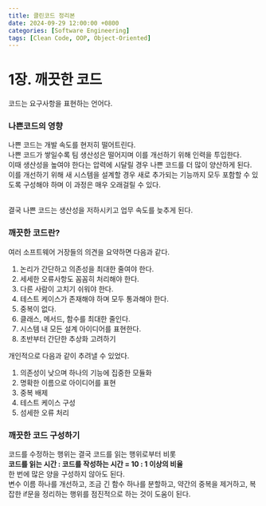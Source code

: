 ```yaml
---
title: 클린코드 정리본
date: 2024-09-29 12:00:00 +0800
categories: [Software Engineering]
tags: [Clean Code, OOP, Object-Oriented]
---
```


# **1장. 깨끗한 코드**

코드는 요구사항을 표현하는 언어다. <br>

### **나쁜코드의 영향**

나쁜 코드는 개발 속도를 현저히 떨어트린다. <br>
나쁜 코드가 쌓일수록 팀 생산성은 떨어지며 이를 개선하기 위해 인력을 투입한다. <br>
이때 생산성을 높여야 한다는 압력에 시달릴 경우 나쁜 코드를 더 많이 양산하게 된다. <br>
이를 개선하기 위해 새 시스템을 설계할 경우 새로 추가되는 기능까지 모두 포함할 수 있도록 구성해야 하며 이 과정은 매우 오래걸릴 수 있다. <br><br>

결국 나쁜 코드는 생산성을 저하시키고 업무 속도를 늦추게 된다.

### **깨끗한 코드란?**

여러 소프트웨어 거장들의 의견을 요약하면 다음과 같다. <br>

1. 논리가 간단하고 의존성을 최대한 줄여야 한다.
2. 세세한 오류사항도 꼼꼼히 처리해야 한다.
3. 다른 사람이 고치기 쉬워야 한다.
4. 테스트 케이스가 존재해야 하며 모두 통과해야 한다.
5. 중복이 없다.
6. 클래스, 메서드, 함수를 최대한 줄인다.
7. 시스템 내 모든 설계 아이디어를 표현한다.
8. 초반부터 간단한 추상화 고려하기

개인적으로 다음과 같이 추려낼 수 있었다. <br>

1. 의존성이 낮으며 하나의 기능에 집중한 모듈화
2. 명확한 이름으로 아이디어를 표현
3. 중복 배제
4. 테스트 케이스 구성
5. 섬세한 오류 처리

### **깨끗한 코드 구성하기**

코드를 수정하는 행위는 결국 코드를 읽는 행위로부터 비롯 <br>
**코드를 읽는 시간 : 코드를 작성하는 시간 = 10 : 1 이상의 비율** <br>
한 번에 많은 양을 구성하지 않아도 된다. <br>
변수 이름 하나를 개선하고, 조금 긴 함수 하나를 분할하고, 약간의 중복을 제거하고, 복잡한 if문을 정리하는 행위를 점진적으로 하는 것이 도움이 된다. <br>
